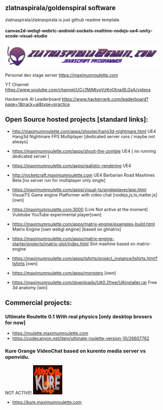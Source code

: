 ## zlatnaspirala/goldenspiral software

zlatnaspirala/zlatnaspirala is just github readme template.
#### canvas2d-webgl-webrtc-android-sockets-realtime-nodejs-ue4-unity-xcode-visual-studio
![](https://github.com/zlatnaspirala/zlatnaspirala/blob/master/images/nikola_lukic.png)

Personal dev stage server https://maximumroulette.com

YT Channel https://www.youtube.com/channel/UCc1NtMtvoVzKnOtnai9LGsA/videos

Hackerrank AI Leaderboard https://www.hackerrank.com/leaderboard?page=1&track=ai&type=practice



## Open Source hosted projects [standard links]:

 - http://maximumroulette.com/apps/shooter/hang3d-nightmare.html  UE4 Hang3d Nightmare FPS Multiplayer [dedicated server runs / maybe not always]
 
 - https://maximumroulette.com/apps/shoot-the-zombie  UE4 [ no running dedicated server ]

 - https://maximumroulette.com/apps/realistic-rendering  UE4 

 - http://rocketcraft.maximumroulette.com  UE4 Barbarian Road Mashines Beta [no server run for multiplayer only single]

 - https://maximumroulette.com/apps/visual-ts/singleplayer/app.html VisualTS Game engine Platformer with video chat [nodejs,js,ts,matter.js] [own]

 - https://maximumroulette.com:3000 [Link Not active at the moment]  Vuletube YouTube experimental player[own]

 - https://maximumroulette.com/apps/matrix-engine/examples-build.html  Matrix Engine [own webgl engine] [based on glmatrix]
 
 - https://maximumroulette.com/apps/matrix-engine-starter/projects/matrix-slot/index.html Slot mashine based on matrix-engine

 - https://maximumroulette.com/apps/tshirts/project_instance/tshirts.html?tshirts [own]

 - https://maximumroulette.com/apps/monsters [own]

 - https://maximumroulette.com/downloads/UA0.2free/UAinstaller.rar Free 3d anatomy [win]

## Commercial projects:

### Ultimate Roulette 0.1 With real physics [only desktop brosers for now]
 - https://roulette.maximumroulette.com
 - https://codecanyon.net/item/ultimate-roulette-version-10/26607762

### Kure Orange VideoChat based on kurento media server vs openvidu.

 NOT ACTIVE!
![KURE](https://github.com/zlatnaspirala/zlatnaspirala/blob/master/images/favicon-96x96.png)

 - https://kure.maximumroulette.com

